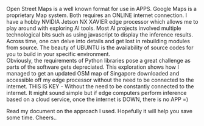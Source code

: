Open Street Maps is a well known format for use in APPS.  Google Maps is a proprietary Map system.  Both requires an ONLINE internet connection.
I have a hobby NVIDIA Jetson NX XAVIER edge processor which allows me to play around with exploring AI tools.  Most AI projects involved multiple technological bits such as using javascript to display the inference results.
Across time, one can delve into details and get lost in rebuilding modules from source.  The beauty of UBUNTU is the availability of source codes for you to build in your specific environment.  
Obviously, the requirements of Python libraries pose a great challenge as parts of the software gets depreciated.  This exploration shows how I managed to get an updated OSM map of Singapore downloaded and accessible 
off my edge processor without the need to be connected to the internet.  THIS IS KEY - Without the need to be constantly connected to the internet.  It might sound simple but if edge computers perform inference based
on a cloud service, once the internet is DOWN, there is no APP =)

Read my document on the approach I used.  Hopefully it will help you save some time.  Cheers.. 
